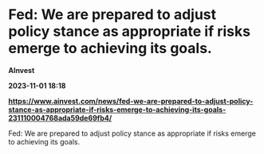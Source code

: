 # Fed: We are prepared to adjust policy stance as appropriate if risks emerge to achieving its goals.
**AInvest**

**2023-11-01 18:18**

**https://www.ainvest.com/news/fed-we-are-prepared-to-adjust-policy-stance-as-appropriate-if-risks-emerge-to-achieving-its-goals-231110004768ada59de69fb4/**

Fed: We are prepared to adjust policy stance as appropriate if risks emerge to achieving its goals.